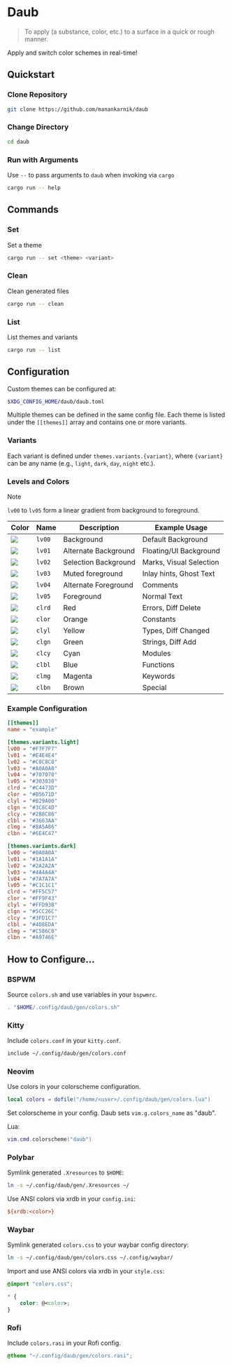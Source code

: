 # Daub

> To apply (a substance, color, etc.) to a surface in a quick or rough manner.

Apply and switch color schemes in real-time!

## Quickstart

### Clone Repository

```sh
git clone https://github.com/manankarnik/daub
```

### Change Directory

```sh
cd daub
```

### Run with Arguments

Use `--` to pass arguments to `daub` when invoking via `cargo`

```sh
cargo run -- help
```

## Commands

### Set

Set a theme

```sh
cargo run -- set <theme> <variant>
```

### Clean

Clean generated files

```sh
cargo run -- clean
```

### List

List themes and variants

```sh
cargo run -- list
```

## Configuration

Custom themes can be configured at:

```sh
$XDG_CONFIG_HOME/daub/daub.toml
```

Multiple themes can be defined in the same config file. Each theme is listed under the `[[themes]]` array and contains one or more variants.

### Variants

Each variant is defined under `themes.variants.{variant}`, where `{variant}` can be any name (e.g., `light`, `dark`, `day`, `night` etc.).

### Levels and Colors

> [!Note]  
> `lv00` to `lv05` form a linear gradient from background to foreground.

| Color                                              | Name   | Description          | Example Usage           |
| -------------------------------------------------- | ------ | -------------------- | ----------------------- |
| ![](https://placehold.co/30/0A0A0A/0A0A0A/?text=.) | `lv00` | Background           | Default Background      |
| ![](https://placehold.co/30/1A1A1A/1A1A1A/?text=.) | `lv01` | Alternate Background | Floating/UI Background  |
| ![](https://placehold.co/30/2A2A2A/2A2A2A/?text=.) | `lv02` | Selection Background | Marks, Visual Selection |
| ![](https://placehold.co/30/4A4A4A/4A4A4A/?text=.) | `lv03` | Muted foreground     | Inlay hints, Ghost Text |
| ![](https://placehold.co/30/7A7A7A/7A7A7A/?text=.) | `lv04` | Alternate Foreground | Comments                |
| ![](https://placehold.co/30/C1C1C1/C1C1C1/?text=.) | `lv05` | Foreground           | Normal Text             |
| ![](https://placehold.co/30/FF5C57/FF5C57/?text=.) | `clrd` | Red                  | Errors, Diff Delete     |
| ![](https://placehold.co/30/FF9F43/FF9F43/?text=.) | `clor` | Orange               | Constants               |
| ![](https://placehold.co/30/FFD93B/FFD93B/?text=.) | `clyl` | Yellow               | Types, Diff Changed     |
| ![](https://placehold.co/30/5CC26C/5CC26C/?text=.) | `clgn` | Green                | Strings, Diff Add       |
| ![](https://placehold.co/30/3FD1C7/3FD1C7/?text=.) | `clcy` | Cyan                 | Modules                 |
| ![](https://placehold.co/30/4D8EDA/4D8EDA/?text=.) | `clbl` | Blue                 | Functions               |
| ![](https://placehold.co/30/C586C0/C586C0/?text=.) | `clmg` | Magenta              | Keywords                |
| ![](https://placehold.co/30/A9746E/A9746E/?text=.) | `clbn` | Brown                | Special                 |

### Example Configuration

```toml
[[themes]]
name = "example"

[themes.variants.light]
lv00 = "#F7F7F7"
lv01 = "#E4E4E4"
lv02 = "#C8C8C8"
lv03 = "#A0A0A0"
lv04 = "#707070"
lv05 = "#303030"
clrd = "#C4473D"
clor = "#B5671D"
clyl = "#B29A00"
clgn = "#3C8C4D"
clcy = "#2B8C86"
clbl = "#3663AA"
clmg = "#8A5A86"
clbn = "#6E4C47"

[themes.variants.dark]
lv00 = "#0A0A0A"
lv01 = "#1A1A1A"
lv02 = "#2A2A2A"
lv03 = "#4A4A4A"
lv04 = "#7A7A7A"
lv05 = "#C1C1C1"
clrd = "#FF5C57"
clor = "#FF9F43"
clyl = "#FFD93B"
clgn = "#5CC26C"
clcy = "#3FD1C7"
clbl = "#4D8EDA"
clmg = "#C586C0"
clbn = "#A9746E"
```

## How to Configure...

### BSPWM

Source `colors.sh` and use variables in your `bspwmrc`.

```sh
. "$HOME/.config/daub/gen/colors.sh"
```

### Kitty

Include `colors.conf` in your `kitty.conf`.

```sh
include ~/.config/daub/gen/colors.conf
```

### Neovim

Use colors in your colorscheme configuration.

```lua
local colors = dofile("/home/<user>/.config/daub/gen/colors.lua")
```

Set colorscheme in your config. Daub sets `vim.g.colors_name` as "daub".

Lua:

```lua
vim.cmd.colorscheme("daub")
```

### Polybar

Symlink generated `.Xresources` to `$HOME`:

```sh
ln -s ~/.config/daub/gen/.Xresources ~/
```

Use ANSI colors via xrdb in your `config.ini`:

```ini
${xrdb:<color>}
```

### Waybar

Symlink generated `colors.css` to your waybar config directory:

```sh
ln -s ~/.config/daub/gen/colors.css ~/.config/waybar/
```

Import and use ANSI colors via xrdb in your `style.css`:

```css
@import "colors.css";

* {
    color: @<color>;
}
```

### Rofi

Include `colors.rasi` in your Rofi config.

```css
@theme "~/.config/daub/gen/colors.rasi";
```
